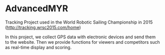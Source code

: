 # AdvancedMYR

Tracking Project used in the World Robotic Sailing Championship in 2015 (http://tracking.wrsc2015.com/home)

In this project, we collect GPS data with electronic devices and send them to the website. Then we provide functions for viewers and competitors such as real-time display and scoring.